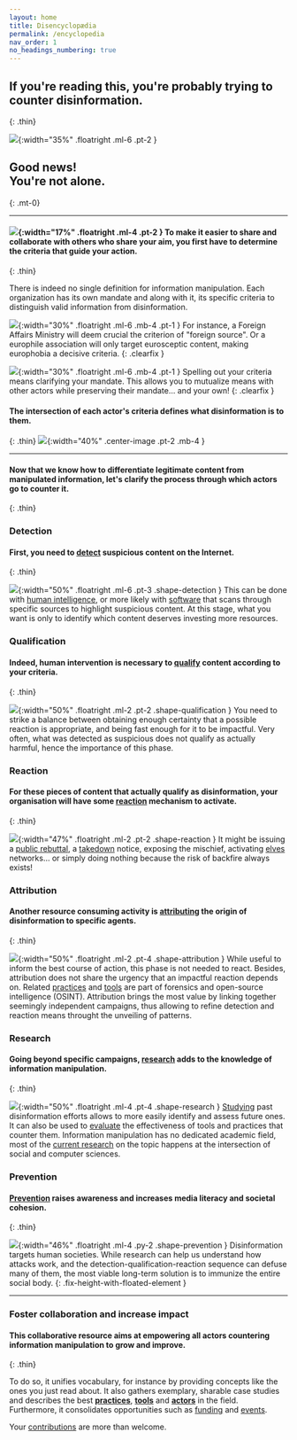 ```yaml
---
layout: home
title: Disencyclopædia
permalink: /encyclopedia
nav_order: 1
no_headings_numbering: true
---
```


## If you're reading this, you're probably trying to counter disinformation.
{: .thin}

![](/assets/img/home/not-alone.png){:width="35%" .floatright .ml-6 .pt-2 }

## Good news!<br />You're not alone.
{: .mt-0}

- - -

#### ![](/assets/img/home/criteria.png){:width="17%" .floatright .ml-4 .pt-2 } To make it easier to share and collaborate with others who share your aim, you first have to determine the **criteria** that guide your action.
{: .thin}

There is indeed no single definition for information manipulation. Each organization has its own mandate and along with it, its specific criteria to distinguish valid information from disinformation.

![](/assets/img/home/subjectivity.png){:width="30%" .floatright .ml-6 .mb-4 .pt-1 } For instance, a Foreign Affairs Ministry will deem crucial the criterion of "foreign source". Or a europhile association will only target eurosceptic content, making europhobia a decisive criteria.
{: .clearfix }

![](/assets/img/home/convergence.png){:width="30%" .floatright .ml-6 .mb-4 .pt-1 } Spelling out your criteria means clarifying your mandate. This allows you to mutualize means with other actors while preserving their mandate… and your own!
{: .clearfix }

#### The intersection of each actor's criteria defines what disinformation is to them.
{: .thin}
![](/assets/img/home/disinformation.png){:width="40%" .center-image .pt-2 .mb-4 }

- - -

#### Now that we know how to differentiate legitimate content from manipulated information, let's clarify the process through which actors go to counter it.
{: .thin}

### Detection
#### First, you need to [detect](detection) suspicious content on the Internet.
{: .thin}

![](/assets/img/home/detection.png){:width="50%" .floatright .ml-6 .pt-3 .shape-detection } This can be done with [human intelligence](detection/practices), or more likely with [software](detection/tools) that scans through specific sources to highlight suspicious content. At this stage, what you want is only to identify which content deserves investing more resources.

### Qualification
#### Indeed, human intervention is necessary to [qualify](qualification) content according to your criteria.
{: .thin}

![](/assets/img/home/qualification.png){:width="50%" .floatright .ml-2 .pt-2 .shape-qualification } You need to strike a balance between obtaining enough certainty that a possible reaction is appropriate, and being fast enough for it to be impactful.
Very often, what was detected as suspicious does not qualify as actually harmful, hence the importance of this phase.

### Reaction
#### For these pieces of content that actually qualify as disinformation, your organisation will have some [reaction](reaction) mechanism to activate.
{: .thin}

![](/assets/img/home/reaction.png){:width="47%" .floatright .ml-2 .pt-2 .shape-reaction } It might be issuing a [public rebuttal](reaction/practices#denial), a [takedown](reaction/practices#content-takedown) notice, exposing the mischief, activating [elves](reaction/practices#elves) networks… or simply doing nothing because the risk of backfire always exists!

### Attribution
#### Another resource consuming activity is [attributing](attribution) the origin of disinformation to specific agents.
{: .thin}

![](/assets/img/home/attribution.png){:width="50%" .floatright .ml-2 .pt-4 .shape-attribution }
While useful to inform the best course of action, this phase is not needed to react. Besides, attribution does not share the urgency that an impactful reaction depends on. Related [practices](attribution/case-studies) and [tools](attribution/tools) are part of forensics and open-source intelligence (OSINT). Attribution brings the most value by linking together seemingly independent campaigns, thus allowing to refine detection and reaction means throught the unveiling of patterns.

### Research
#### Going beyond specific campaigns, [research](research) adds to the knowledge of information manipulation.
{: .thin}

![](/assets/img/home/research.png){:width="50%" .floatright .ml-4 .pt-4 .shape-research } [Studying](research/practices) past disinformation efforts allows to more easily identify and assess future ones. It can also be used to [evaluate](research/tools) the effectiveness of tools and practices that counter them. Information manipulation has no dedicated academic field, most of the [current research](research/actors) on the topic happens at the intersection of social and computer sciences.

### Prevention
#### [Prevention](prevention) raises awareness and increases media literacy and societal cohesion.
{: .thin}

![](/assets/img/home/prevention.png){:width="46%" .floatright .ml-4 .py-2 .shape-prevention } Disinformation targets human societies. While research can help us understand how attacks work, and the detection-qualification-reaction sequence can defuse many of them, the most viable long-term solution is to immunize the entire social body.
{: .fix-height-with-floated-element }

- - -

### Foster collaboration and increase impact
#### This collaborative resource aims at empowering all actors countering information manipulation to grow and improve.
{: .thin}

To do so, it unifies vocabulary, for instance by providing concepts like the ones you just read about. It also gathers exemplary, sharable case studies and describes the best **[practices](/encyclopedia/detection/practices)**, **[tools](/encyclopedia/detection/tools)** and **[actors](/encyclopedia/detection/actors)** in the field. Furthermore, it consolidates opportunities such as [funding](/encyclopedia/funders) and [events](/encyclopedia/agenda).

Your [contributions](/encyclopedia/contribute) are more than welcome.
